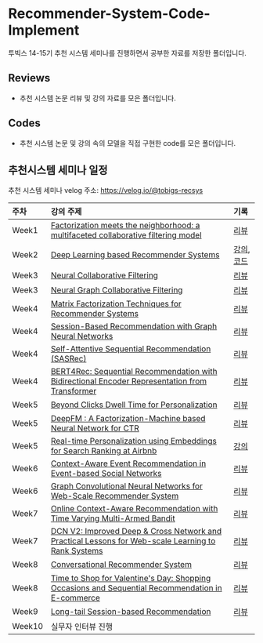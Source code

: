 # Recommender-System-Code-Implement

투빅스 14-15기 추천 시스템 세미나를 진행하면서 공부한 자료를 저장한 폴더입니다.

## Reviews
- 추천 시스템 논문 리뷰 및 강의 자료를 모은 폴더입니다.

## Codes
- 추천 시스템 논문 및 강의 속의 모델을 직접 구현한 code를 모은 폴더입니다.

## 추천시스템 세미나 일정

추천 시스템 세미나 velog 주소: https://velog.io/@tobigs-recsys

| 주차 | 강의 주제 | 기록 |
| :--- | :--- | :--- |
| Week1 | [Factorization meets the neighborhood: a multifaceted collaborative filtering model](https://velog.io/@tobigs-recsys/Paper-Review-KDD-2008-Factorization-meets-the-neighborhood-a-multifaceted-collaborative-filtering-model) | [리뷰](https://github.com/SeongBeomLEE/Recommender-System-Code-Implement/blob/main/Reviews/(2008%2C%20KDD)%20Factorization%20meets%20the%20neighborhood%2C%20a%20multifaceted%20collaborative%20filtering%20model.pdf) |
| Week2 | [Deep Learning based Recommender Systems](https://velog.io/@tobigs-recsys/DL-based-Recommender-Systems-%EB%94%A5%EB%9F%AC%EB%8B%9D-%EA%B8%B0%EB%B0%98-%EC%B6%94%EC%B2%9C%EC%8B%9C%EC%8A%A4%ED%85%9C) | [강의](https://github.com/SeongBeomLEE/Recommender-System-Code-Implement/blob/main/Reviews/Week2_DL-based_Recommender_Systems.pdf), [코드](https://github.com/SeongBeomLEE/Tobigs_Recommendation_System_Seminar/blob/main/Week2_Recommendation_Seminar_Code.ipynb) |
| Week3 | [Neural Collaborative Filtering](https://velog.io/@tobigs-recsys/Paper-Review2017-Xiangnan-HeNeural-Collaborative-Filtering) | [리뷰](https://github.com/SeongBeomLEE/Recommender-System-Code-Implement/blob/main/Reviews/(2017%2C%20Xiangnan%20He)%20Neural%20Collaborative%20Filtering.pdf) |
| Week3 | [Neural Graph Collaborative Filtering](https://velog.io/@tobigs-recsys/Paper-Review-2019-ACM-Neural-Graph-Collaborative-Filtering) | [리뷰](https://github.com/SeongBeomLEE/Recommender-System-Code-Implement/blob/main/Reviews/(2019%2C%20ACM)%20Neural%20Graph%20Collaborative%20Filtering.pdf) |
| Week4 | [Matrix Factorization Techniques for Recommender Systems](https://velog.io/@tobigs-recsys/MATRIX-FACTORIZATION-TECHNIQUES-FOR-RECOMMENDER-SYSTEM) | [리뷰](https://github.com/SeongBeomLEE/Recommender-System-Code-Implement/blob/main/Reviews/(2009%2C%20IEEE)%20Matrix%20Factorization%20Techniques%20for%20Recommender%20Systems.pdf) |
| Week4 | [Session-Based Recommendation with Graph Neural Networks](https://velog.io/@tobigs-recsys/Session-Based-Recommendation-with-Graph-Neural-Networks) | [리뷰](https://github.com/SeongBeomLEE/Recommender-System-Code-Implement/blob/main/Reviews/(2019%2C%20AAAI)%20Session-Based%20Recommendation%20with%20Graph%20Neural%20Networks.pdf) |
| Week4 | [Self-Attentive Sequential Recommendation (SASRec)](https://velog.io/@tobigs-recsys/SASRec) | [리뷰](https://github.com/SeongBeomLEE/Recommender-System-Code-Implement/blob/main/Reviews/(2018%2C%20IEEE)%20Self-Attentive%20Sequential%20Recommendation.pdf) |
| Week4 | [BERT4Rec: Sequential Recommendation with Bidirectional Encoder Representation from Transformer](https://velog.io/@tobigs-recsys/%E3%85%A0BERT4Rec-Sequential-Recommendation-with-Bidirectional-Encoder-Representation-from-Transformer) | [리뷰](https://github.com/SeongBeomLEE/Recommender-System-Code-Implement/blob/main/Reviews/(2019%2C%20ACM)%20BERT4Rec%20-%20Sequential%20Recommendation%20with%20Bidirectional%20Encoder%20Representation%20from%20Transformer.pdf) |
| Week5 | [Beyond Clicks Dwell Time for Personalization](https://velog.io/@tobigs-recsys/Beyond-Clicks-Dwell-Time-for-Personalization) | [리뷰](https://github.com/SeongBeomLEE/Recommender-System-Code-Implement/blob/main/Reviews/(2014%2C%20RecSys)%20Beyond%20Clicks%20Dwell%20Time%20for%20Personalization.pdf) |
| Week5 | [DeepFM : A Factorization-Machine based Neural Network for CTR](https://velog.io/@tobigs-recsys/Paper-Review-2017-Huifeng-Guo-DeepFM-A-Factorization-Machine-based-Neural-Network-for-CTR) | [리뷰](https://github.com/SeongBeomLEE/Recommender-System-Code-Implement/blob/main/Reviews/(2017%2C%20Huifeng%20Guo)%20DeepFM%20%2C%20A%20Factorization-Machine%20based%20Neural%20Network%20for%20CTR.pdf) |
| Week5 | [Real-time Personalization using Embeddings for Search Ranking at Airbnb](https://velog.io/@tobigs-recsys/Real-time-Personalization-using-Embeddings-for-Search-Ranking-at-Airbnb) | [강의](https://github.com/SeongBeomLEE/Recommender-System-Code-Implement/blob/main/Reviews/Week5%20Airbnb%20Paper%20Review.pdf) |
| Week6 | [Context-Aware Event Recommendation in Event-based Social Networks](https://velog.io/@tobigs-recsys/Paper-Review-2015-RecSys-Context-Aware-Event-Recommendation-in-Event-based-Social-Networks) | [리뷰](https://github.com/SeongBeomLEE/Recommender-System-Code-Implement/blob/main/Reviews/(2015%2C%20ACM)%20Context-Aware%20Event%20Recommendation%20in%20Event-based%20Social%20Networks.pdf) |
| Week6 | [Graph Convolutional Neural Networks for Web-Scale Recommender System](https://velog.io/@tobigs-recsys/Graph-Convolutional-Neural-Networks-for-Web-Scale-Recommender-System) | [리뷰](https://github.com/SeongBeomLEE/Recommender-System-Code-Implement/blob/main/Reviews/(2018%2C%20KDD)%20Graph%20Convolutional%20Neural%20Networks%20for%20Web-Scale%20Recommender%20System.pdf) |
| Week7 | [Online Context-Aware Recommendation with Time Varying Multi-Armed Bandit](https://velog.io/@tobigs-recsys/Paper-Review-2016-Chunqiu-Zeng-Online-Context-Aware-Recommendation-with-Time-Varying-Multi-Armed-Bandit) | [리뷰](https://github.com/SeongBeomLEE/Recommender-System-Code-Implement/blob/main/Reviews/(2016%2C%20Chunqiu%20Zeng)%20Online%20Context-Aware%20Recommendation%20with%20Time%20Varying%20Multi-Armed%20Bandit.pdf) |
| Week7 | [DCN V2: Improved Deep & Cross Network and Practical Lessons for Web-scale Learning to Rank Systems](https://velog.io/@tobigs-recsys/Paper-Review2020-Ruoxi-WangDCN-V2-Improved-Deep-Cross-Network-and-Practical-Lessons-for-Web-scale-Learning-to-Rank-Systems) | [리뷰](https://github.com/SeongBeomLEE/Recommender-System-Code-Implement/blob/main/Reviews/(2020%2C%20Ruoxi%20Wang)DCN%20V2%2C%20Improved%20Deep%20%26%20Cross%20Network%20and%20Practical%20Lessons%20for%20Web-scale%20Learning%20to%20Rank%20Systems.pdf) |
| Week8 | [Conversational Recommender System](https://velog.io/@tobigs-recsys/Survey-Conversational-Recommender-System) | [리뷰](https://github.com/SeongBeomLEE/Recommender-System-Code-Implement/blob/main/Reviews/Conversational%20Recommender%20System.pdf) |
| Week8 | [Time to Shop for Valentine's Day: Shopping Occasions and Sequential Recommendation in E-commerce](https://velog.io/@tobigs-recsys/Paper-ReviewTime-to-Shop-for-Valentines-Day-Shopping-Occasions-and-Sequential-Recommendation-in-E-commerce) | [리뷰](https://github.com/SeongBeomLEE/Recommender-System-Code-Implement/blob/main/Reviews/(2020%2C%20ACM)%20Time%20to%20Shop%20for%20Valentine's%20Day%2C%20Shopping%20Occasions%20and%20Sequential%20Recommendation%20in%20E-commerce.pdf) |
| Week9 | [Long-tail Session-based Recommendation](https://velog.io/@tobigs-recsys/Paper-Review-2020-Recsys-Long-tail-Session-based-Recommendation) | [리뷰](https://github.com/SeongBeomLEE/Recommender-System-Code-Implement/blob/main/Reviews/(2020%2C%20Recsys)%20Long-tail%20Session-based%20Recommendation.pdf) |
| Week10 | 실무자 인터뷰 진행 | |
